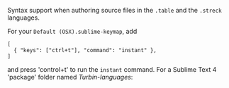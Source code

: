 
Syntax support when authoring source files in the `.table` and the `.streck` languages.

For your `Default (OSX).sublime-keymap`, add
```
[
  { "keys": ["ctrl+t"], "command": "instant" },
]
```
and press 'control+t' to run the `instant` command. For a Sublime Text 4 'package' folder named <em>Turbin-languages</em>:
